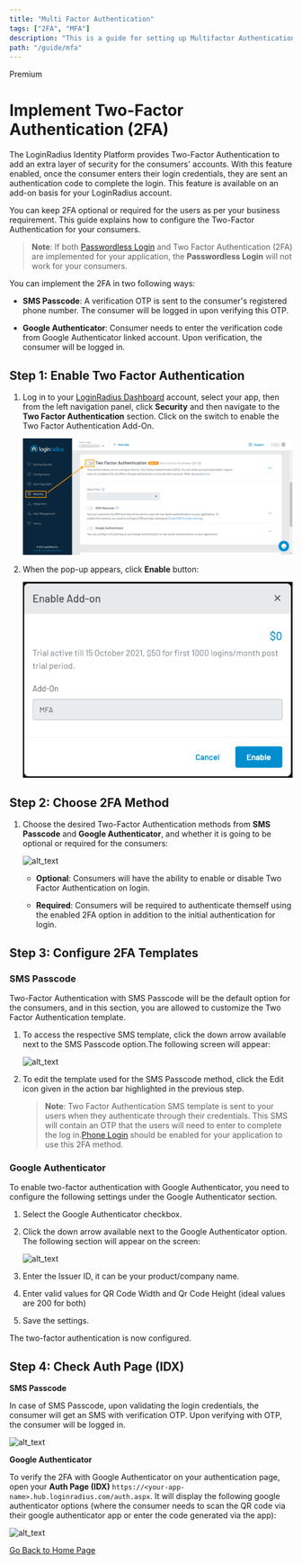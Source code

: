 ```yaml
---
title: "Multi Factor Authentication"
tags: ["2FA", "MFA"]
description: "This is a guide for setting up Multifactor Authentication."
path: "/guide/mfa"
---
```


<span class="devloper-premium plan-tag">Premium</span>


# Implement Two-Factor Authentication (2FA)

The LoginRadius Identity Platform provides Two-Factor Authentication to add an extra layer of security for the consumers' accounts. With this feature enabled, once the consumer enters their login credentials, they are sent an authentication code to complete the login. This feature is available on an add-on basis for your LoginRadius account.

You can keep 2FA optional or required for the users as per your business requirement. This guide explains how to configure the Two-Factor Authentication for your consumers.

> **Note**: If both <a href="https://www.loginradius.com/docs/developer/guide/passwordless-login/" target="_blank">Passwordless Login</a> and Two Factor Authentication (2FA) are implemented for your application, the **Passwordless Login** will not work for your consumers.

You can implement the 2FA in two following ways:

- **SMS Passcode**: A verification OTP is sent to the consumer's registered phone number. The consumer will be logged in upon verifying this OTP.

- **Google Authenticator**: Consumer needs to enter the verification code from Google Authenticator linked account. Upon verification, the consumer will be logged in.

## Step 1: Enable Two Factor Authentication

1. Log in to your <a href="https://dashboard.loginradius.com/dashboard" target="_blank">LoginRadius Dashboard</a> account, select your app, then from the left navigation panel, click **Security** and then navigate to the **Two Factor Authentication** section. Click on the switch to enable the Two Factor Authentication Add-On.

   ![alt_text](images/addon-switch1.png "image_tooltip")

2. When the pop-up appears, click **Enable** button:

   ![alt_text](images/addon-dialog1.png "image_tooltip")

## Step 2: Choose 2FA Method

1. Choose the desired Two-Factor Authentication methods from **SMS Passcode** and **Google Authenticator**, and whether it is going to be optional or required for the consumers:

   ![alt_text](images/main.png "image_tooltip")

   - **Optional**: Consumers will have the ability to enable or disable Two Factor Authentication on login.

   - **Required**: Consumers will be required to authenticate themself using the enabled 2FA option in addition to the initial authentication for login.

## Step 3: Configure 2FA Templates

### SMS Passcode

Two-Factor Authentication with SMS Passcode will be the default option for the consumers, and in this section, you are allowed to customize the Two Factor Authentication template.

1. To access the respective SMS template, click the down arrow available next to the SMS Passcode option.The following screen will appear:

   ![alt_text](images/onetimepasscode.png "image_tooltip")

2. To edit the template used for the SMS Passcode method, click the Edit icon given in the action bar highlighted in the previous step.

   > **Note**: Two Factor Authentication SMS template is sent to your users when they authenticate through their credentials. This SMS will contain an OTP that the users will need to enter to complete the log in.<a href="https://www.loginradius.com/docs/developer/guide/phone-login" target="_blank">Phone Login</a> should be enabled for your application to use this 2FA method.

### Google Authenticator

To enable two-factor authentication with Google Authenticator, you need to configure the following settings under the Google Authenticator section.

1.  Select the Google Authenticator checkbox.

2.  Click the down arrow available next to the Google Authenticator option. The following section will appear on the screen:

    ![alt_text](images/googleauth.png "image_tooltip")

3.  Enter the Issuer ID, it can be your product/company name.

4.  Enter valid values for QR Code Width and Qr Code Height (ideal values are 200 for both)

5.  Save the settings.

The two-factor authentication is now configured.

## Step 4: Check Auth Page (IDX)

**SMS Passcode**

In case of SMS Passcode, upon validating the login credentials, the consumer will get an SMS with verification OTP. Upon verifying with OTP, the consumer will be logged in.

![alt_text](images/sms-otp.png "image_tooltip")

**Google Authenticator**

To verify the 2FA with Google Authenticator on your authentication page, open your **Auth Page (IDX)** `https://<your-app-name>.hub.loginradius.com/auth.aspx`. It will display the following google authenticator options (where the consumer needs to scan the QR code via their google authenticator app or enter the code generated via the app):

![alt_text](images/google-auth-page.png "image_tooltip")

[Go Back to Home Page](/)
